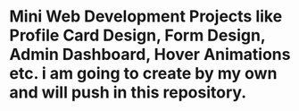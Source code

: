# Mini Web Development Projects like Profile Card Design, Form Design, Admin Dashboard, Hover Animations etc. i am going to create by my own and will push in this repository.
